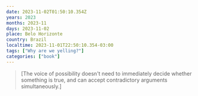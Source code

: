 ```yaml
---
date: 2023-11-02T01:50:10.354Z
years: 2023
months: 2023-11
days: 2023-11-02
place: Belo Horizonte
country: Brazil
localtime: 2023-11-01T22:50:10.354-03:00
tags: ["Why are we yelling?"]
categories: ["book"]
---
```

> [The voice of possibility doesn't need to immediately decide whether something is true, and can accept contradictory arguments simultaneously.]
